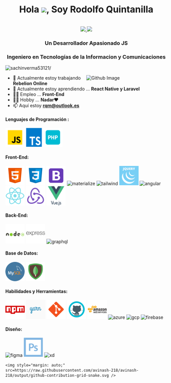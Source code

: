 
<h1 align="center">Hola <img src="https://raw.githubusercontent.com/iampavangandhi/iampavangandhi/master/gifs/Hi.gif" width="30px">, Soy Rodolfo Quintanilla</h1>
 <p align="center"><br/>
   <a href="https://www.linkedin.com/in/rodolfo-quintanilla-88396055/">
    <img src="https://img.shields.io/badge/linkedin-sachuverma-blue">
  </a>
  
  <a href="https://www.instagram.com/yosoyelrorro/">
    <img src="https://img.shields.io/badge/instagram-sachuverma_-red">
  </a>
</p>

<h3 align="center">Un Desarrollador Apasionado JS</h3>
<h3 align="center">Ingeniero en Tecnologías de la Informacion y Comunicaciones</h3>
<p align="left"> <img src=https://komarev.com/ghpvc/?username=sachinverma53121 alt=sachinverma53121/></p>


<img width="50%" align="right" alt="Github Image" src="https://raw.githubusercontent.com/onimur/.github/master/.resources/git-header.svg" />


- 🔭 Actualmente estoy trabajando **Rebelion Online**
- 🌱 Actualmente estoy aprendiendo ... **React Native y Laravel**
- 👨‍💻 Empleo ... **Front-End**
- 🏊‍♀️ Hobby ... **Nadar**❤
- 📫 Aquí estoy **rqm@outlook.es**
<h4>Lenguajes de Programación : </h4>
<p align="left">
   <img style="margin: auto;" src="https://raw.githubusercontent.com/sachinverma53121/sachinverma53121/master/icons/js.png" alt=javascript width="60" height="60"/>
	 <img src="https://raw.githubusercontent.com/devicons/devicon/master/icons/typescript/typescript-original.svg" alt="typescript" width="50" height="60"/>
	<img style="margin: auto;" src="https://raw.githubusercontent.com/sachinverma53121/sachinverma53121/master/icons/php.png" alt=php width="60" height="60"/> 
	
</p>

<h4>Front-End: </h4>
<p align="left">
	<img style="margin: auto;" src="https://raw.githubusercontent.com/sachinverma53121/sachinverma53121/master/icons/html5.png" alt=html5 width="60" height="60"/> 
	<img style="margin: auto;" src="https://raw.githubusercontent.com/sachinverma53121/sachinverma53121/master/icons/css3.png" alt=css3 width="60" height="60"/> 
	<img style="margin: auto;" src="https://raw.githubusercontent.com/sachinverma53121/sachinverma53121/master/icons/bootstrap.png" alt=bootstrap width="60" height="60"/>
	 <img src="https://raw.githubusercontent.com/prplx/svg-logos/5585531d45d294869c4eaab4d7cf2e9c167710a9/svg/materialize.svg" alt="materialize" width="60" height="60"/> 
	 <img src="https://www.vectorlogo.zone/logos/tailwindcss/tailwindcss-icon.svg" alt="tailwind" width="60" height="60"/>
	<img style="margin: auto;" src="https://raw.githubusercontent.com/sachinverma53121/sachinverma53121/master/icons/jquery.png" alt=jquery width="60" height="60"/>
	 <img src="https://angular.io/assets/images/logos/angular/angular.svg" alt="angular" width="60" height="60"/>
		<img style="margin: auto;" src="https://raw.githubusercontent.com/sachinverma53121/sachinverma53121/master/icons/react.png" alt=react width="60" height="60"/> 
  <img style="margin: auto;" src="https://raw.githubusercontent.com/sachinverma53121/sachinverma53121/master/icons/redux.png" alt=redux width="60" height="60"/>
	 <img src="https://raw.githubusercontent.com/devicons/devicon/master/icons/vuejs/vuejs-original-wordmark.svg" alt="vuejs" width="60" height="60"/>
</p>

<h4>Back-End: </h4>
<p align="left">
	<img src="https://raw.githubusercontent.com/devicons/devicon/master/icons/nodejs/nodejs-original-wordmark.svg" alt="nodejs" width="60" height="60"/>
	 <img src="https://raw.githubusercontent.com/devicons/devicon/master/icons/express/express-original-wordmark.svg" alt="express" width="60" height="60"/> 
	<img src="https://www.vectorlogo.zone/logos/graphql/graphql-icon.svg" alt="graphql" width="60" height="60"/>
	
</p>


<h4>Base de Datos: </h4>
<p align="left">
	<img style="margin: auto;" src="https://raw.githubusercontent.com/sachinverma53121/sachinverma53121/master/icons/mysql.png" alt=mysql width="60" height="60"/>
		<img style="margin: auto;" src="https://raw.githubusercontent.com/sachinverma53121/sachinverma53121/master/icons/mongo.png" alt=mongodb width="60" height="60"/> 
	
</p>	
	

<h4>Habilidades y Herramientas: </h4>
<p align="left">
<img style="margin: auto;" src="https://raw.githubusercontent.com/sachinverma53121/sachinverma53121/master/icons/npm.png" alt=npm width="60" height="60"/>
  <img style="margin: auto;" src="https://raw.githubusercontent.com/sachinverma53121/sachinverma53121/master/icons/yarn.png" alt=yarn width="60" height="60"/>
<img style="margin: auto;" src="https://raw.githubusercontent.com/sachinverma53121/sachinverma53121/master/icons/git.png" alt=git width="60" height="60"/>
  <img style="margin: auto;" src="https://raw.githubusercontent.com/sachinverma53121/sachinverma53121/master/icons/github.png" alt=github width="60" height="60"/> 
<img src="https://raw.githubusercontent.com/devicons/devicon/master/icons/amazonwebservices/amazonwebservices-original-wordmark.svg" alt="aws" width="60" height="60"/>
 <img src="https://www.vectorlogo.zone/logos/microsoft_azure/microsoft_azure-icon.svg" alt="azure" width="60" height="60"/>
	 <img src="https://www.vectorlogo.zone/logos/google_cloud/google_cloud-icon.svg" alt="gcp" width="60" height="60"/> 
	<img src="https://www.vectorlogo.zone/logos/firebase/firebase-icon.svg" alt="firebase" width="60" height="60"/>
</p>

<h4>Diseño: </h4>
<p align="left">
 <img src="https://www.vectorlogo.zone/logos/figma/figma-icon.svg" alt="figma" width="60" height="60"/>
 <img src="https://raw.githubusercontent.com/devicons/devicon/master/icons/photoshop/photoshop-line.svg" alt="photoshop" width="60" height="60"/>
<img src="https://cdn.worldvectorlogo.com/logos/adobe-xd.svg" alt="xd" width="60" height="60"/>
</p>

<p align="center">
	
	<img style="margin: auto;" src=https://raw.githubusercontent.com/avinash-218/avinash-218/output/github-contribution-grid-snake.svg /> 
</p>


